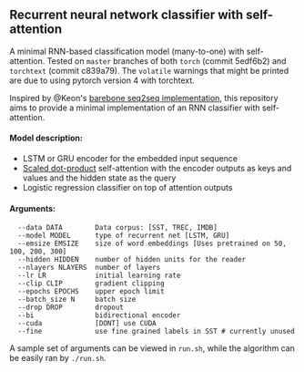 ## Recurrent neural network classifier with self-attention

A minimal RNN-based classification model (many-to-one) with self-attention.
Tested on `master` branches of both `torch` (commit 5edf6b2) and `torchtext` (commit c839a79). The `volatile` warnings that might be printed are due to using pytorch version 4 with torchtext.

Inspired by @Keon's [barebone seq2seq implementation](https://github.com/keon/seq2seq), this repository aims to provide a minimal implementation of an RNN classifier with self-attention.

#### Model description:
- LSTM or GRU encoder for the embedded input sequence
- [Scaled dot-product](https://arxiv.org/pdf/1706.03762.pdf) self-attention with the encoder outputs as keys and values and the hidden state as the query
- Logistic regression classifier on top of attention outputs

#### Arguments:

```
  --data DATA        Data corpus: [SST, TREC, IMDB]
  --model MODEL      type of recurrent net [LSTM, GRU]
  --emsize EMSIZE    size of word embeddings [Uses pretrained on 50, 100, 200, 300]
  --hidden HIDDEN    number of hidden units for the reader
  --nlayers NLAYERS  number of layers
  --lr LR            initial learning rate
  --clip CLIP        gradient clipping
  --epochs EPOCHS    upper epoch limit
  --batch_size N     batch size
  --drop DROP        dropout
  --bi               bidirectional encoder
  --cuda             [DONT] use CUDA
  --fine             use fine grained labels in SST # currently unused
```

A sample set of arguments can be viewed in `run.sh`, while the algorithm can be easily ran by `./run.sh`.
